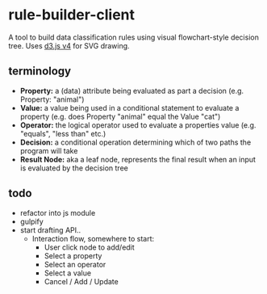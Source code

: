 # rule-builder-client

A tool to build data classification rules using visual flowchart-style decision tree.
Uses [d3.js v4](https://d3js.org/) for SVG drawing.

## terminology
* **Property:** a (data) attribute being evaluated as part a decision (e.g. Property: "animal")
* **Value:** a value being used in a conditional statement to evaluate a property (e.g. does Property "animal" equal the Value "cat")
* **Operator:** the logical operator used to evaluate a properties value (e.g. "equals", "less than" etc.) 
* **Decision:** a conditional operation determining which of two paths the program will take
* **Result Node:** aka a leaf node, represents the final result when an input is evaluated by the decision tree

## todo
* refactor into js module
* gulpify
* start drafting API..
	* Interaction flow, somewhere to start:
	    * User click node to add/edit
	    * Select a property
	    * Select an operator
	    * Select a value
	    * Cancel / Add / Update